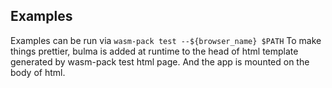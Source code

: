 ## Examples

Examples can be run via ```wasm-pack test --${browser_name} $PATH```
To make things prettier, bulma is added at runtime to the head of html template generated by wasm-pack test html page. And the app is mounted on the body of html.